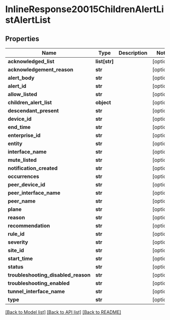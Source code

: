 # InlineResponse20015ChildrenAlertListAlertList

## Properties
Name | Type | Description | Notes
------------ | ------------- | ------------- | -------------
**acknowledged_list** | **list[str]** |  | [optional] 
**acknowledgement_reason** | **str** |  | [optional] 
**alert_body** | **str** |  | [optional] 
**alert_id** | **str** |  | [optional] 
**allow_listed** | **str** |  | [optional] 
**children_alert_list** | **object** |  | [optional] 
**descendant_present** | **str** |  | [optional] 
**device_id** | **str** |  | [optional] 
**end_time** | **str** |  | [optional] 
**enterprise_id** | **str** |  | [optional] 
**entity** | **str** |  | [optional] 
**interface_name** | **str** |  | [optional] 
**mute_listed** | **str** |  | [optional] 
**notification_created** | **str** |  | [optional] 
**occurrences** | **str** |  | [optional] 
**peer_device_id** | **str** |  | [optional] 
**peer_interface_name** | **str** |  | [optional] 
**peer_name** | **str** |  | [optional] 
**plane** | **str** |  | [optional] 
**reason** | **str** |  | [optional] 
**recommendation** | **str** |  | [optional] 
**rule_id** | **str** |  | [optional] 
**severity** | **str** |  | [optional] 
**site_id** | **str** |  | [optional] 
**start_time** | **str** |  | [optional] 
**status** | **str** |  | [optional] 
**troubleshooting_disabled_reason** | **str** |  | [optional] 
**troubleshooting_enabled** | **str** |  | [optional] 
**tunnel_interface_name** | **str** |  | [optional] 
**type** | **str** |  | [optional] 

[[Back to Model list]](../README.md#documentation-for-models) [[Back to API list]](../README.md#documentation-for-api-endpoints) [[Back to README]](../README.md)

